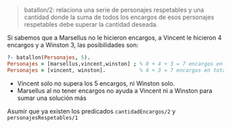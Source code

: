 > batallon/2: relaciona una serie de personajes respetables y una cantidad
> donde la suma de todos los encargos de esos personajes respetables debe superar la cantidad deseada.

Si sabemos que a Marsellus no le hicieron encargos, a Vincent le hicieron 4 encargos y a Winston 3, las posibilidades son:

``` prolog
?- batallon(Personajes, 5).
Personajes = [marsellus,vincent,winston] ; % 0 + 4 + 3 = 7 encargos en total
Personajes = [vincent, winston].           % 4 + 3 = 7 encargos en total
``` 

* Vincent solo no supera los 5 encargos, ni Winston solo.
* Marsellus al no tener encargos no ayuda a Vincent ni a Winston para sumar una solución más

Asumir que ya existen los predicados `cantidadEncargos/2` y `personajesRespetables/1`